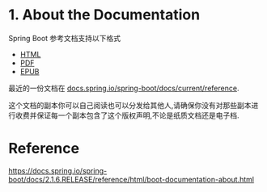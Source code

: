 # 1. About the Documentation

Spring Boot 参考文档支持以下格式

- [HTML](https://docs.spring.io/spring-boot/docs/2.1.6.RELEASE/reference/html)
- [PDF](https://docs.spring.io/spring-boot/docs/2.1.6.RELEASE/reference/pdf/spring-boot-reference.pdf)
- [EPUB](https://docs.spring.io/spring-boot/docs/2.1.6.RELEASE/reference/epub/spring-boot-reference.epub)

最近的一份文档在  [docs.spring.io/spring-boot/docs/current/reference](https://docs.spring.io/spring-boot/docs/current/reference).

这个文档的副本你可以自己阅读也可以分发给其他人,请确保你没有对那些副本进行收费并保证每一个副本包含了这个版权声明,不论是纸质文档还是电子档.

















# Reference

<https://docs.spring.io/spring-boot/docs/2.1.6.RELEASE/reference/html/boot-documentation-about.html>
